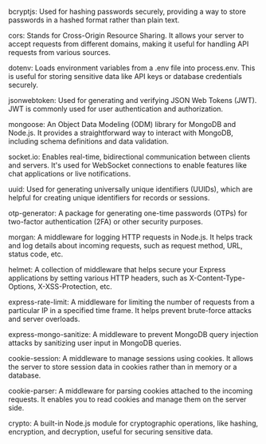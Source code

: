 bcryptjs: Used for hashing passwords securely, providing a way to store passwords in a hashed format rather than plain text.

cors: Stands for Cross-Origin Resource Sharing. It allows your server to accept requests from different domains, making it useful for handling API requests from various sources.

dotenv: Loads environment variables from a .env file into process.env. This is useful for storing sensitive data like API keys or database credentials securely.

jsonwebtoken: Used for generating and verifying JSON Web Tokens (JWT). JWT is commonly used for user authentication and authorization.

mongoose: An Object Data Modeling (ODM) library for MongoDB and Node.js. It provides a straightforward way to interact with MongoDB, including schema definitions and data validation.

socket.io: Enables real-time, bidirectional communication between clients and servers. It's used for WebSocket connections to enable features like chat applications or live notifications.

uuid: Used for generating universally unique identifiers (UUIDs), which are helpful for creating unique identifiers for records or sessions.

otp-generator: A package for generating one-time passwords (OTPs) for two-factor authentication (2FA) or other security purposes.

morgan: A middleware for logging HTTP requests in Node.js. It helps track and log details about incoming requests, such as request method, URL, status code, etc.

helmet: A collection of middleware that helps secure your Express applications by setting various HTTP headers, such as X-Content-Type-Options, X-XSS-Protection, etc.

express-rate-limit: A middleware for limiting the number of requests from a particular IP in a specified time frame. It helps prevent brute-force attacks and server overloads.

express-mongo-sanitize: A middleware to prevent MongoDB query injection attacks by sanitizing user input in MongoDB queries.

cookie-session: A middleware to manage sessions using cookies. It allows the server to store session data in cookies rather than in memory or a database.

cookie-parser: A middleware for parsing cookies attached to the incoming requests. It enables you to read cookies and manage them on the server side.

crypto: A built-in Node.js module for cryptographic operations, like hashing, encryption, and decryption, useful for securing sensitive data.